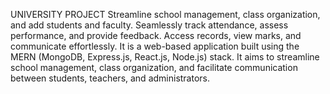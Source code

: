 UNIVERSITY PROJECT
Streamline school management, class organization, and add students and faculty.
Seamlessly track attendance, assess performance, and provide feedback.
Access records, view marks, and communicate effortlessly.
It is a web-based application built using the MERN (MongoDB, Express.js, React.js, Node.js) stack. It aims to streamline school management, class organization, and facilitate communication between students, teachers, and administrators.
